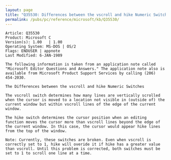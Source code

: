 ```yaml
---
layout: page
title: "Q35530: Differences between the vscroll and hike Numeric Switches"
permalink: /pubs/pc/reference/microsoft/kb/Q35530/
---
```


	Article: Q35530
	Product: Microsoft C
	Version(s): 1.00   | 1.00
	Operating System: MS-DOS | OS/2
	Flags: ENDUSER | appnote
	Last Modified: 6-JAN-1989
	
	The following information is taken from an application note called
	"Microsoft Editor Questions and Answers." The application note also is
	available from Microsoft Product Support Services by calling (206)
	454-2030.
	
	The Differences between the vscroll and hike Numeric Switches
	
	The vscroll switch determines how many lines are vertically scrolled
	when the cursor is moved to a location not visible in (outside of) the
	current window but within vscroll lines of the edge of the current
	window.
	
	The hike switch determines the cursor position when an editing
	function moves the cursor more than vscroll lines beyond the edge of
	the current window. In this case, the cursor would appear hike lines
	from the top of the window.
	
	Note: Currently, these switches are broken. Even when vscroll is
	correctly set to 1, hike will overide it if hike has a greater value
	than vscroll. Until this problem is corrected, both switches must be
	set to 1 to scroll one line at a time.
